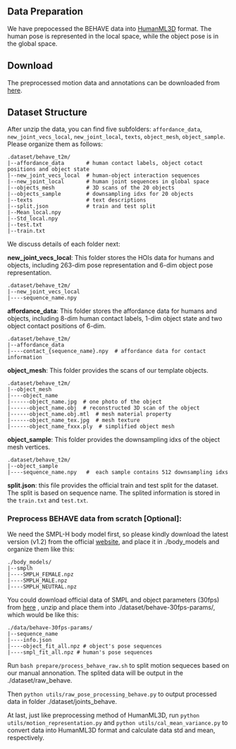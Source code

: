 

## Data Preparation

We have prepocessed the BEHAVE data into [HumanML3D](https://github.com/EricGuo5513/HumanML3D) format. The human pose is represented in the local space, while the object pose is in the global space.

## Download
The preprocessed motion data and annotations can be downloaded from [here](https://drive.google.com/file/d/1w7IRaMMhdU2PM1Dk4nkfKAFbXTf4iPZA/view?usp=sharing).


## Dataset Structure
After unzip the data, you can find five subfolders: `affordance_data`, `new_joint_vecs_local`, `new_joint_local`, `texts`, `object_mesh`,  `object_sample`. Please organize them as follows:
```
.dataset/behave_t2m/
|--affordance_data       # human contact labels, object cotact positions and object state
|--new_joint_vecs_local  # human-object interaction sequences
|--new_joint_local       # human joint sequences in global space
|--objects_mesh          # 3D scans of the 20 objects
|--objects_sample        # downsampling idxs for 20 objects
|--texts                 # text descriptions
|--split.json            # train and test split
|--Mean_local.npy      
|--Std_local.npy
|--test.txt     
|--train.txt
```
We discuss details of each folder next:

**new_joint_vecs_local**: This folder stores the HOIs data for humans and objects, including 263-dim pose representation and 6-dim object pose representation.
```
.dataset/behave_t2m/
|--new_joint_vecs_local  
|----sequence_name.npy 

```


**affordance_data**: This folder stores the affordance data for humans and objects, including 8-dim human contact labels, 1-dim object state and two object contact positions of 6-dim.
```
.dataset/behave_t2m/
|--affordance_data  
|----contact_{sequence_name}.npy  # affordance data for contact information

```

**object_mesh**: This folder provides the scans of our template objects. 
```
.dataset/behave_t2m/
|--object_mesh
|----object_name
|------object_name.jpg  # one photo of the object
|------object_name.obj  # reconstructed 3D scan of the object
|------object_name.obj.mtl  # mesh material property
|------object_name_tex.jpg  # mesh texture
|------object_name_fxxx.ply  # simplified object mesh 
```

**object_sample**: This folder provides the downsampling idxs of the object mesh vertices.
```
.dataset/behave_t2m/
|--object_sample
|----sequence_name.npy   #  each sample contains 512 downsampling idxs
```

**split.json**: this file provides the official train and test split for the dataset. The split is based on sequence name. The splited information is stored in the `train.txt` and `test.txt`.



### Preprocess BEHAVE data from scratch [Optional]: 
We need the SMPL-H body model first, so please kindly download the latest version (v1.2) from the official [website](https://mano.is.tue.mpg.de/), and place it in ./body_models and organize them like this:
```
./body_models/
|--smplh
|----SMPLH_FEMALE.npz
|----SMPLH_MALE.npz
|----SMPLH_NEUTRAL.npz
```


You could download official data of SMPL and object parameters (30fps) from [here](https://virtualhumans.mpi-inf.mpg.de/behave/license.html) , unzip and place them into ./dataset/behave-30fps-params/, which would be like this: 
```
./data/behave-30fps-params/
|--sequence_name
|----info.json
|----object_fit_all.npz # object's pose sequences
|----smpl_fit_all.npz # human's pose sequences
```
Run  `bash prepare/process_behave_raw.sh` to split motion sequeces based on our manual annonation. The splited data will be output in the ./dataset/raw_behave. 

Then `python utils/raw_pose_processing_behave.py` to output processed data in folder ./dataset/joints_behave. 

At last, just like preprocessing method of HumanML3D, run `python utils/motion_representation.py` and `python utils/cal_mean_variance.py` to convert data into HumanML3D format and calculate data std and mean, respectively.







